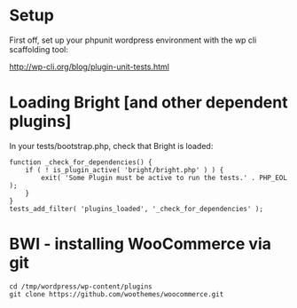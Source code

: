 # Setup

First off, set up your phpunit wordpress environment with the wp cli scaffolding tool:

http://wp-cli.org/blog/plugin-unit-tests.html

# Loading Bright [and other dependent plugins]

In your tests/bootstrap.php, check that Bright is loaded:

    function _check_for_dependencies() {
        if ( ! is_plugin_active( 'bright/bright.php' ) ) {
            exit( 'Some Plugin must be active to run the tests.' . PHP_EOL );
        }
    }
    tests_add_filter( 'plugins_loaded', '_check_for_dependencies' );

# BWI - installing WooCommerce via git

    cd /tmp/wordpress/wp-content/plugins
	git clone https://github.com/woothemes/woocommerce.git




